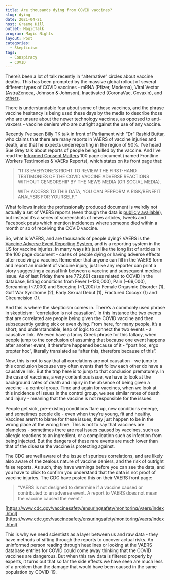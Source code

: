```yaml
---
title: Are thousands dying from COVID vaccines?
slug: dying
date: 2021-04-21
host: Graeme Hill
outlet: MagicTalk
program: Magic Nights
layout: Post
categories:
  - Skepticism
tags:
  - Conspiracy
  - COVID
---
```


There’s been a lot of talk recently in “alternative” circles about vaccine deaths. This has been prompted by the massive global rollout of several different types of COVID vaccines - mRNA (Pfizer, Moderna), Viral Vector (AstraZeneca, Johnson & Johnson), Inactivated (CoronaVac, Covaxin), and [others](https://en.wikipedia.org/wiki/COVID-19_vaccine#Vaccine_types).

<!-- more -->

There is understandable fear about some of these vaccines, and the phrase vaccine hesitancy is being used these days by the media to describe those who are unsure about the newer technology vaccines, as opposed to anti-vaxxers - vaccine deniers who are outright against the use of any vaccine.

Recently I’ve seen Billy TK talk in front of Parliament with “Dr” Rashid Buttar, who claims that there are many reports in VAERS of vaccine injuries and death, and that he expects underreporting in the region of 90%. I’ve heard Sue Grey talk about reports of people being killed by the vaccine. And I’ve read the [Informed Consent Matters](https://drive.google.com/file/d/1YK0JR_lFy88Zu3rcC3L5NvL_Xr3ib6zY/view) 100 page document (named Frontline Workers Testimonies & VAERs Reports), which states on its front page that:

> “IT IS EVERYONE’S RIGHT TO REVIEW THE FIRST-HAND TESTIMONIES OF THE COVID VACCINE ADVERSE REACTIONS WITHOUT CENSORSHIP BY THE NEWS MEDIA (OR SOCIAL MEDIA).
>
> WITH ACCESS TO THIS DATA, YOU CAN PERFORM A RISK/BENEFIT ANALYSIS FOR YOURSELF.”

What follows inside the professionally produced document is weirdly not actually a set of VAERS reports (even though the data is [publicly available](https://wonder.cdc.gov/vaers.html)), but instead it’s a series of screenshots of news articles, tweets and Facebook posts which mention incidences where someone died within a month or so of receiving the COVID vaccine.

So, what is VAERS, and are thousands of people dying? VAERS is the [Vaccine Adverse Event Reporting System](https://en.wikipedia.org/wiki/Vaccine_Adverse_Event_Reporting_System), and is a reporting system in the US for vaccine injuries. In many ways it’s just like the long list of articles in the 100 page document - cases of people dying or having adverse effects after receiving a vaccine. Remember that anyone can fill in the VAERS form and report an incident of vaccine injury, just like any reporter can print a story suggesting a causal link between a vaccine and subsequent medical issue. As of last Friday there are 772,661 cases related to COVID in the database, listing conditions from Fever (~120,000), Pain (~69,000), Screaming (~7,000) and Sneezing (~1,200) to Female Orgasmic Disorder (1), Gulf War Syndrome (2), Early Sexual Debut (1), Fractured Coccyx (1) and Circumcision (1).

And this is where the skepticism comes in. There’s a commonly used phrase in skepticism: “correlation is not causation”. In this instance the two events that are correlated are people being given the COVID vaccine and then subsequently getting sick or even dying. From here, for many people, it’s a short, and understandable, leap of logic to connect the two events - a causative link. We even have a fancy Greek phrase for this fallacy, when people jump to the conclusion of assuming that because one event happens after another event, it therefore happened because of it - “post hoc, ergo propter hoc”, literally translated as “after this, therefore because of this”.

Now, this is not to say that all correlations are not causation - we jump to this conclusion because very often events that follow each other do have a causative link. But the trap here is to jump to that conclusion prematurely. In the case of vaccines, a very contentious issue, we have to look at the background rates of death and injury in the absence of being given a vaccine - a control group. Time and again for vaccines, when we look at this incidence of issues in the control group, we see similar rates of death and injury - meaning that the vaccine is not responsible for the issues.

People get sick, pre-existing conditions flare up, new conditions emerge, and sometimes people die - even when they’re young, fit and healthy. Vaccines aren’t to blame for these issues, they just happen to be in the wrong place at the wrong time. This is not to say that vaccines are blameless - sometimes there are real issues caused by vaccines, such as allergic reactions to an ingredient, or a complication such as infection from being injected. But the dangers of these rare events are much lower than that of the disease the vaccine is protecting against.

The CDC are well aware of the issue of spurious correlations, and are likely also aware of the zealous nature of vaccine deniers, and the risk of outright false reports. As such, they have warnings before you can see the data, and you have to click to confirm you understand that the data is not proof of vaccine injuries. The CDC have posted this on their VAERS front page:

> “VAERS is not designed to determine if a vaccine caused or contributed to an adverse event. A report to VAERS does not mean the vaccine caused the event.”

[https://www.cdc.gov/vaccinesafety/ensuringsafety/monitoring/vaers/index.html](https://www.cdc.gov/vaccinesafety/ensuringsafety/monitoring/vaers/index.html)

This is why we need scientists as a layer between us and raw data - they have methods of sifting through the reports to uncover actual risks. An uninformed person reading through headlines or looking at the VAERS database entries for COVID could come away thinking that the COVID vaccines are dangerous. But when this raw data is filtered properly by experts, it turns out that so far the side effects we have seen are much less of a problem than the damage that would have been caused in the same population by COVID-19.
